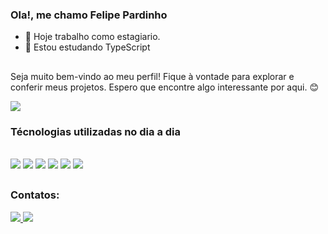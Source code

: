 ### Ola!, me  chamo Felipe Pardinho

- 🔭 Hoje trabalho como estagiario.
- 🌱 Estou estudando TypeScript

##

Seja muito bem-vindo ao meu perfil! Fique à vontade para explorar e conferir meus projetos. Espero que encontre algo interessante por aqui. 😊

<picture>
  <source
    srcset="https://github-readme-stats.vercel.app/api?username=Lipe-pard&show_icons=true&theme=dark"
    media="(prefers-color-scheme: dark)"
  />
  <source
    srcset="https://github-readme-stats.vercel.app/api?username=Lipe-pard&show_icons=true"
    media="(prefers-color-scheme: light), (prefers-color-scheme: no-preference)"
  />
  <img src="https://github-readme-stats.vercel.app/api?username=Lipe-pard&show_icons=true" />
</picture>

  ### Técnologias utilizadas no dia a dia  
  <div style="display: inline-block">
    <br>
      <img src="https://img.shields.io/badge/HTML5-E34F26?style=for-the-badge&logo=html5&logoColor=white"/>
      <img src="https://img.shields.io/badge/CSS3-1572B6?style=for-the-badge&logo=css3&logoColor=white"/>
      <img src="https://img.shields.io/badge/JavaScript-F7DF1E?style=for-the-badge&logo=javascript&logoColor=black"/>
      <img src="https://img.shields.io/badge/Tailwind_CSS-38B2AC?style=for-the-badge&logo=tailwind-css&logoColor=white"/>
      <img src="https://img.shields.io/badge/React-20232A?style=for-the-badge&logo=react&logoColor=61DAFB"/>
      <img src="https://img.shields.io/badge/Laravel-FF2D20?style=for-the-badge&logo=laravel&logoColor=white"/>
    <br>
  </div>

##

### Contatos: 

<div style="display: inline-block">
    <a href="mailto:pardinhorh@gmail.com">
      <img src="https://img.shields.io/badge/Gmail-D14836?style=for-the-badge&logo=gmail&logoColor=white"/>
    </a>
    <a href="https://www.linkedin.com/in/felipe-pardinho-695170245/">
      <img src="https://img.shields.io/badge/LinkedIn-0077B5?style=for-the-badge&logo=linkedin&logoColor=white"/>
    </a>
</div>


